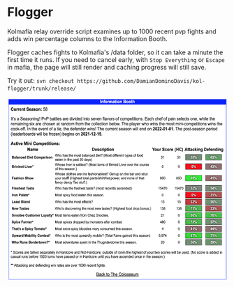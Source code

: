 # Flogger

Kolmafia relay override script examines up to 1000 recent pvp fights and adds win percentage columns to the Information Booth.

Flogger caches fights to Kolmafia's /data folder, so it can take a minute the first time it runs. If you need to cancel early, with `Stop Everything` or `Escape` in mafia, the page will still render and caching progress will still save.

Try it out: `svn checkout https://github.com/DamianDominoDavis/kol-flogger/trunk/release/`

<a href="https://github.com/DamianDominoDavis/kol-flogger/blob/main/example.png?raw=true"><img alt="Example" src="https://github.com/DamianDominoDavis/kol-flogger/blob/main/example.png?raw=true" width="551" height="420"/></a>
